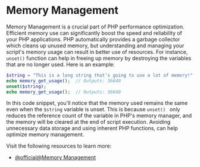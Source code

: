 # Memory Management

Memory Management is a crucial part of PHP performance optimization. Efficient memory use can significantly boost the speed and reliability of your PHP applications. PHP automatically provides a garbage collector which cleans up unused memory, but understanding and managing your script's memory usage can result in better use of resources. For instance, `unset()` function can help in freeing up memory by destroying the variables that are no longer used. Here is an example:

```php
$string = "This is a long string that's going to use a lot of memory!";
echo memory_get_usage();  // Outputs: 36640
unset($string);
echo memory_get_usage();  // Outputs: 36640
```

In this code snippet, you'll notice that the memory used remains the same even when the `$string` variable is unset. This is because `unset() ` only reduces the reference count of the variable in PHP's memory manager, and the memory will be cleared at the end of script execution. Avoiding unnecessary data storage and using inherent PHP functions, can help optimize memory management.

Visit the following resources to learn more:

- [@official@Memory Management](https://www.php.net/manual/en/features.gc.php)